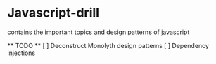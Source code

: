 # Javascript-drill
contains the important topics and design patterns of javascript 

** TODO **
[ ] Deconstruct Monolyth design patterns
[ ] Dependency injections 
